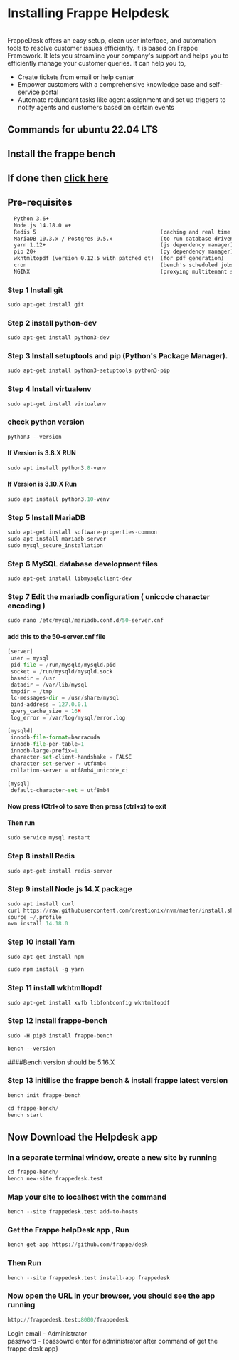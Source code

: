# Installing Frappe Helpdesk
<br>
FrappeDesk offers an easy setup, clean user interface, and automation tools to resolve customer issues efficiently. It is based on Frappe Framework. It lets you streamline your company's support and helps you to efficiently manage your customer queries. It can help you to,

- Create tickets from email or help center
- Empower customers with a comprehensive knowledge base and self-service portal
- Automate redundant tasks like agent assignment and set up triggers to notify agents and customers based on certain events

## Commands for ubuntu 22.04 LTS 

## Install the frappe bench 
## If done then [click here](https://binaryfetch.github.io/Installing-frappe-helpdesk/#now-download-the-helpdesk-app)

## Pre-requisites
```html
  Python 3.6+
  Node.js 14.18.0 =+
  Redis 5                                       (caching and real time updates)
  MariaDB 10.3.x / Postgres 9.5.x               (to run database driven apps)
  yarn 1.12+                                    (js dependency manager)
  pip 20+                                       (py dependency manager)
  wkhtmltopdf (version 0.12.5 with patched qt)  (for pdf generation)
  cron                                          (bench's scheduled jobs: automated certificate renewal, scheduled backups)
  NGINX                                         (proxying multitenant sites in production)
```

### Step 1 Install git
``` java 
sudo apt-get install git 
```
### Step 2 install python-dev
``` python
sudo apt-get install python3-dev
```
### Step 3 Install setuptools and pip (Python's Package Manager).
``` java
sudo apt-get install python3-setuptools python3-pip
```
### Step 4 Install virtualenv
``` java
sudo apt-get install virtualenv
```
### check python version
``` python 
python3 --version
```
#### If Version is 3.8.X RUN
``` python
sudo apt install python3.8-venv
```
#### If Version is 3.10.X Run
``` python 
sudo apt install python3.10-venv
```
### Step 5 Install MariaDB
``` python 
sudo apt-get install software-properties-common
sudo apt install mariadb-server
sudo mysql_secure_installation
```
### Step 6 MySQL database development files
``` python 
sudo apt-get install libmysqlclient-dev
```

### Step 7 Edit the mariadb configuration ( unicode character encoding )
``` python 
sudo nano /etc/mysql/mariadb.conf.d/50-server.cnf
```
#### add this to the 50-server.cnf file
``` python 
[server]
 user = mysql
 pid-file = /run/mysqld/mysqld.pid
 socket = /run/mysqld/mysqld.sock
 basedir = /usr
 datadir = /var/lib/mysql
 tmpdir = /tmp
 lc-messages-dir = /usr/share/mysql
 bind-address = 127.0.0.1
 query_cache_size = 16M
 log_error = /var/log/mysql/error.log

[mysqld]
 innodb-file-format=barracuda
 innodb-file-per-table=1
 innodb-large-prefix=1
 character-set-client-handshake = FALSE
 character-set-server = utf8mb4
 collation-server = utf8mb4_unicode_ci      
 
[mysql]
 default-character-set = utf8mb4
```
#### Now press (Ctrl+o) to save then press (ctrl+x) to exit


#### Then run
``` python 
sudo service mysql restart
```
### Step 8 install Redis
``` python 
sudo apt-get install redis-server
```
### Step 9 install Node.js 14.X package
``` python 
sudo apt install curl 
curl https://raw.githubusercontent.com/creationix/nvm/master/install.sh | bash
source ~/.profile
nvm install 14.18.0  
```
### Step 10 install Yarn
``` python 
sudo apt-get install npm

sudo npm install -g yarn
```

### Step 11 install wkhtmltopdf
``` python 
sudo apt-get install xvfb libfontconfig wkhtmltopdf
```

### Step 12 install frappe-bench
``` python 
sudo -H pip3 install frappe-bench

bench --version
```
####Bench version should be 5.16.X

### Step 13 initilise the frappe bench & install frappe latest version
``` python 
bench init frappe-bench 

cd frappe-bench/
bench start
```
## Now Download the Helpdesk app

### In a separate terminal window, create a new site by running
``` python 
cd frappe-bench/
bench new-site frappedesk.test
```
### Map your site to localhost with the command
``` python 
bench --site frappedesk.test add-to-hosts
```
### Get the Frappe helpDesk app , Run
``` python 
bench get-app https://github.com/frappe/desk
```
### Then Run 
``` python 
bench --site frappedesk.test install-app frappedesk
```

### Now open the URL in your browser, you should see the app running
``` python 
http://frappedesk.test:8000/frappedesk
```

Login 
email - Administrator <br>
password - {passowrd enter for administrator after command of get the frappe desk app}
